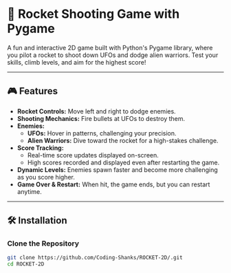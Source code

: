 # 🚀 Rocket Shooting Game with Pygame

A fun and interactive 2D game built with Python's Pygame library, where you pilot a rocket to shoot down UFOs and dodge alien warriors. Test your skills, climb levels, and aim for the highest score!

---

## 🎮 Features

- **Rocket Controls:** Move left and right to dodge enemies.
- **Shooting Mechanics:** Fire bullets at UFOs to destroy them.
- **Enemies:**
  - **UFOs:** Hover in patterns, challenging your precision.
  - **Alien Warriors:** Dive toward the rocket for a high-stakes challenge.
- **Score Tracking:**
  - Real-time score updates displayed on-screen.
  - High scores recorded and displayed even after restarting the game.
- **Dynamic Levels:** Enemies spawn faster and become more challenging as you score higher.
- **Game Over & Restart:** When hit, the game ends, but you can restart anytime.

---

## 🛠️ Installation

### Clone the Repository
```bash
git clone https://github.com/Coding-Shanks/ROCKET-2D/.git  
cd ROCKET-2D

